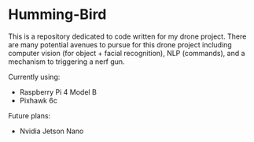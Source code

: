 # Humming-Bird

This is a repository dedicated to code written for my drone project. There are many potential avenues to pursue for this drone project including computer vision (for object + facial recognition), NLP (commands), and a mechanism to triggering a nerf gun. 

Currently using:
- Raspberry Pi 4 Model B
- Pixhawk 6c 

Future plans:
- Nvidia Jetson Nano
